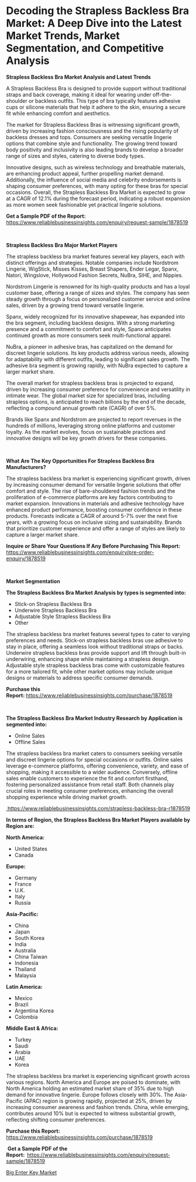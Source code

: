 <p><h1>Decoding the Strapless Backless Bra Market: A Deep Dive into the Latest Market Trends, Market Segmentation, and Competitive Analysis</h1></p><p><strong>Strapless Backless Bra Market Analysis and Latest Trends</strong></p>
<p><p>A Strapless Backless Bra is designed to provide support without traditional straps and back coverage, making it ideal for wearing under off-the-shoulder or backless outfits. This type of bra typically features adhesive cups or silicone materials that help it adhere to the skin, ensuring a secure fit while enhancing comfort and aesthetics. </p><p>The market for Strapless Backless Bras is witnessing significant growth, driven by increasing fashion consciousness and the rising popularity of backless dresses and tops. Consumers are seeking versatile lingerie options that combine style and functionality. The growing trend toward body positivity and inclusivity is also leading brands to develop a broader range of sizes and styles, catering to diverse body types.</p><p>Innovative designs, such as wireless technology and breathable materials, are enhancing product appeal, further propelling market demand. Additionally, the influence of social media and celebrity endorsements is shaping consumer preferences, with many opting for these bras for special occasions. Overall, the Strapless Backless Bra Market is expected to grow at a CAGR of 12.1% during the forecast period, indicating a robust expansion as more women seek fashionable yet practical lingerie solutions.</p></p>
<p><strong>Get a Sample PDF of the Report:&nbsp;</strong> <a href="https://www.reliablebusinessinsights.com/enquiry/request-sample/1878519?utm_campaign=2760&utm_medium=2&utm_source=Github&utm_content=ia&utm_term=04042025&utm_id=strapless-backless-bra">https://www.reliablebusinessinsights.com/enquiry/request-sample/1878519</a></p>
<p>&nbsp;</p>
<p><strong>Strapless Backless Bra Major Market Players</strong></p>
<p><p>The strapless backless bra market features several key players, each with distinct offerings and strategies. Notable companies include Nordstrom Lingerie, WigStick, Misses Kisses, Breast Shapers, Ender Legar, Spanx, Natori, Wingslove, Hollywood Fashion Secrets, NuBra, SIHE, and Nippies.</p><p>Nordstrom Lingerie is renowned for its high-quality products and has a loyal customer base, offering a range of sizes and styles. The company has seen steady growth through a focus on personalized customer service and online sales, driven by a growing trend toward versatile lingerie.</p><p>Spanx, widely recognized for its innovative shapewear, has expanded into the bra segment, including backless designs. With a strong marketing presence and a commitment to comfort and style, Spanx anticipates continued growth as more consumers seek multi-functional apparel.</p><p>NuBra, a pioneer in adhesive bras, has capitalized on the demand for discreet lingerie solutions. Its key products address various needs, allowing for adaptability with different outfits, leading to significant sales growth. The adhesive bra segment is growing rapidly, with NuBra expected to capture a larger market share.</p><p>The overall market for strapless backless bras is projected to expand, driven by increasing consumer preference for convenience and versatility in intimate wear. The global market size for specialized bras, including strapless options, is anticipated to reach billions by the end of the decade, reflecting a compound annual growth rate (CAGR) of over 5%.</p><p>Brands like Spanx and Nordstrom are projected to report revenues in the hundreds of millions, leveraging strong online platforms and customer loyalty. As the market evolves, focus on sustainable practices and innovative designs will be key growth drivers for these companies.</p></p>
<p>&nbsp;</p>
<p><strong>What Are The Key Opportunities For Strapless Backless Bra Manufacturers?</strong></p>
<p><p>The strapless backless bra market is experiencing significant growth, driven by increasing consumer demand for versatile lingerie solutions that offer comfort and style. The rise of bare-shouldered fashion trends and the proliferation of e-commerce platforms are key factors contributing to market expansion. Innovations in materials and adhesive technology have enhanced product performance, boosting consumer confidence in these products. Forecasts indicate a CAGR of around 5-7% over the next five years, with a growing focus on inclusive sizing and sustainability. Brands that prioritize customer experience and offer a range of styles are likely to capture a larger market share.</p></p>
<p><strong>Inquire or Share Your Questions If Any Before Purchasing This Report:</strong> <a href="https://www.reliablebusinessinsights.com/enquiry/pre-order-enquiry/1878519?utm_campaign=2760&utm_medium=2&utm_source=Github&utm_content=ia&utm_term=04042025&utm_id=strapless-backless-bra">https://www.reliablebusinessinsights.com/enquiry/pre-order-enquiry/1878519</a></p>
<p>&nbsp;</p>
<p><strong>Market Segmentation</strong></p>
<p><strong>The Strapless Backless Bra Market Analysis by types is segmented into:</strong></p>
<p><ul><li>Stick-on Strapless Backless Bra</li><li>Underwire Strapless Backless Bra</li><li>Adjustable Style Strapless Backless Bra</li><li>Other</li></ul></p>
<p><p>The strapless backless bra market features several types to cater to varying preferences and needs. Stick-on strapless backless bras use adhesive to stay in place, offering a seamless look without traditional straps or backs. Underwire strapless backless bras provide support and lift through built-in underwiring, enhancing shape while maintaining a strapless design. Adjustable style strapless backless bras come with customizable features for a more tailored fit, while other market options may include unique designs or materials to address specific consumer demands.</p></p>
<p><strong>Purchase this Report:&nbsp;</strong><a href="https://www.reliablebusinessinsights.com/purchase/1878519?utm_campaign=2760&utm_medium=2&utm_source=Github&utm_content=ia&utm_term=04042025&utm_id=strapless-backless-bra">https://www.reliablebusinessinsights.com/purchase/1878519</a></p>
<p>&nbsp;</p>
<p><strong>The Strapless Backless Bra Market Industry Research by Application is segmented into:</strong></p>
<p><ul><li>Online Sales</li><li>Offline Sales</li></ul></p>
<p><p>The strapless backless bra market caters to consumers seeking versatile and discreet lingerie options for special occasions or outfits. Online sales leverage e-commerce platforms, offering convenience, variety, and ease of shopping, making it accessible to a wider audience. Conversely, offline sales enable customers to experience the fit and comfort firsthand, fostering personalized assistance from retail staff. Both channels play crucial roles in meeting consumer preferences, enhancing the overall shopping experience while driving market growth.</p></p>
<p><a href="https://www.reliablebusinessinsights.com/strapless-backless-bra-r1878519?utm_campaign=2760&utm_medium=2&utm_source=Github&utm_content=ia&utm_term=04042025&utm_id=strapless-backless-bra">&nbsp;https://www.reliablebusinessinsights.com/strapless-backless-bra-r1878519</a></p>
<p><strong>In terms of Region, the Strapless Backless Bra Market Players available by Region are:</strong></p>
<p>
    <p> <strong> North America: </strong>
        <ul>
            <li>United States</li>
            <li>Canada</li>
        </ul>
        </p> 
    <p> <strong> Europe: </strong>
        <ul>
            <li>Germany</li>
            <li>France</li>
            <li>U.K.</li>
            <li>Italy</li>
            <li>Russia</li>
        </ul>
        </p> 
    <p> <strong> Asia-Pacific: </strong>
        <ul>
            <li>China</li>
            <li>Japan</li>
            <li>South Korea</li>
            <li>India</li>
            <li>Australia</li>
            <li>China Taiwan</li>
            <li>Indonesia</li>
            <li>Thailand</li>
            <li>Malaysia</li>
        </ul>
        </p> 
    <p> <strong> Latin America: </strong>
        <ul>
            <li>Mexico</li>
            <li>Brazil</li>
            <li>Argentina Korea</li>
            <li>Colombia</li>
        </ul>
        </p> 
    <p> <strong> Middle East & Africa: </strong>
        <ul>
            <li>Turkey</li>
            <li>Saudi</li>
            <li>Arabia</li>
            <li>UAE</li>
            <li>Korea</li>
        </ul>
    </p>
    </p>
<p><p>The strapless backless bra market is experiencing significant growth across various regions. North America and Europe are poised to dominate, with North America holding an estimated market share of 35% due to high demand for innovative lingerie. Europe follows closely with 30%. The Asia-Pacific (APAC) region is growing rapidly, projected at 25%, driven by increasing consumer awareness and fashion trends. China, while emerging, contributes around 10% but is expected to witness substantial growth, reflecting shifting consumer preferences.</p></p>
<p><strong>Purchase this Report: </strong><a href="https://www.reliablebusinessinsights.com/purchase/1878519?utm_campaign=2760&utm_medium=2&utm_source=Github&utm_content=ia&utm_term=04042025&utm_id=strapless-backless-bra">https://www.reliablebusinessinsights.com/purchase/1878519</a></p>
<p>&nbsp;<strong>Get a Sample PDF of the Report:&nbsp;&nbsp;</strong><a href="https://www.reliablebusinessinsights.com/enquiry/request-sample/1878519?utm_campaign=2760&utm_medium=2&utm_source=Github&utm_content=ia&utm_term=04042025&utm_id=strapless-backless-bra">https://www.reliablebusinessinsights.com/enquiry/request-sample/1878519</a></p>
<p><strong></strong></p>
<p><p><a href="https://github.com/ngozudapshi/Market-Research-Report-List-1/blob/main/big-enter-key-market.md?utm_campaign=2760&utm_medium=2&utm_source=Github&utm_content=ia&utm_term=04042025&utm_id=strapless-backless-bra">Big Enter Key Market</a></p></p>